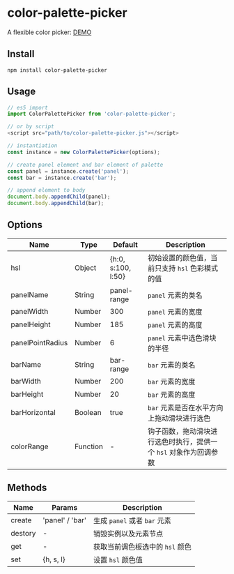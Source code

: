 # color-palette-picker
A flexible color picker: [DEMO](https://escx.github.io/palette/)

## Install
```shell
npm install color-palette-picker
```

## Usage
```js
// es5 import
import ColorPalettePicker from 'color-palette-picker';

// or by script
<script src="path/to/color-palette-picker.js"></script>
```

```js
// instantiation
const instance = new ColorPalettePicker(options);

// create panel element and bar element of palette
const panel = instance.create('panel');
const bar = instance.create('bar');

// append element to body
document.body.appendChild(panel);
document.body.appendChild(bar);
```

## Options
| Name | Type | Default | Description |
| --- | --- | --- | --- |
| hsl | Object | {h:0, s:100, l:50} | 初始设置的颜色值，当前只支持 `hsl` 色彩模式的值 |
| panelName | String | panel-range | `panel` 元素的类名 |
| panelWidth | Number | 300 | `panel` 元素的宽度 |
| panelHeight | Number | 185 | `panel` 元素的高度 |
| panelPointRadius | Number | 6 | `panel` 元素中选色滑块的半径 |
| barName | String | bar-range | `bar` 元素的类名 |
| barWidth | Number | 200 | `bar` 元素的宽度 |
| barHeight | Number | 20 | `bar` 元素的高度 |
| barHorizontal | Boolean | true | `bar` 元素是否在水平方向上拖动滑块进行选色 |
| colorRange | Function | - | 钩子函数，拖动滑块进行选色时执行，提供一个 `hsl` 对象作为回调参数 |

## Methods
| Name | Params | Description |
| --- | --- | --- |
| create | 'panel' / 'bar' | 生成 `panel` 或者 `bar` 元素 |
| destory | - | 销毁实例以及元素节点 |
| get | - | 获取当前调色板选中的 `hsl` 颜色 |
| set | {h, s, l} | 设置 `hsl` 颜色值 |